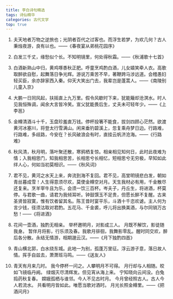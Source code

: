 ```yaml
---
title: 李白诗句精选
tags: 诗仙精华
categories: 古代文学
top: true
---
```


1. 夫天地者万物之逆旅也；光阴者百代之过客也。而浮生若梦，为欢几何？古人秉烛夜游，良有以也。——《春夜宴从弟桃花园序》



2. 白发三千丈，缘愁似个长。不知明镜里，何处得秋霜。——《秋浦歌十七首》



3. 白酒新熟山中归，黄鸡啄黍秋正肥。呼童烹鸡酌白酒，儿女嬉笑牵人衣。高歌取醉欲自慰，起舞落日争光辉。游说万乘苦不早，著鞭跨马涉远道。会稽愚妇轻买臣，余亦辞家西入秦。仰天大笑出门去，我辈岂是蓬蒿人。——《南陵别儿童入京》



4. 大鹏一日同风起，扶摇直上九万里。假令风歇时下来，犹能簸却沧溟水。时人见我恒殊调，闻余大言皆冷笑。宣父犹能畏后生，丈夫未可轻年少。——《上李邕》



5. 金樽清酒斗十千，玉盘珍羞直万钱。停杯投箸不能食，拔剑四顾心茫然。欲渡黄河冰塞川，将登太行雪满山。闲来垂钓碧溪上，忽复乘舟梦日边。行路难，行路难，多歧路，今安在？长风破浪会有时，直挂云帆济沧海。——《行路难》

<!-- more -->

6. 秋风清，秋月明，落叶聚还散，寒鸦栖复惊。相亲相见知何日，此时此夜难为情；入我相思门，知我相思苦，长相思兮长相忆，短相思兮无穷极，早知如此绊人心，何如当初莫相识。——《秋风词》



7. 君不见，黄河之水天上来，奔流到海不复回。君不见，高堂明镜悲白发，朝如青丝暮成雪！人生得意须尽欢，莫使金樽空对月。天生我材必有用，千金散尽还复来。烹羊宰牛且为乐，会须一饮三百杯。岑夫子，丹丘生，将进酒，杯莫停。与君歌一曲，请君为我倾耳听。钟鼓馔玉不足贵，但愿长醉不复醒。古来圣贤皆寂寞，惟有饮者留其名。陈王昔时宴平乐，斗酒十千恣欢谑。主人何为言少钱，径须沽取对君酌。五花马、千金裘，呼儿将出换美酒，与尔同销万古愁！——《将进酒》



8. 花间一壶酒，独酌无相亲。 举杯邀明月，对影成三人。 月既不解饮，影徒随我身。 暂伴月将影，行乐须及春。我歌月徘徊，我舞影零乱。醒时同交欢，醉后各分散。永结无情游，相期邈云汉。——《月下独酌四首》



9. 青山横北郭，白水绕东城。此地一为别，孤蓬万里征。浮云游子意，落日故人情。挥手自兹去，萧萧班马鸣。——《送友人》

<!-- more-->

10. 青天有月来几时。 我今停杯一问之。人攀明月不可得。 月行却与人相随。皎如飞镜临丹阙。 绿烟灭尽清辉发。但见宵从海上来。 宁知晓向云间没。白兔捣药秋复春。 嫦娥孤栖与谁邻。今人不见古时月。 今月曾经照古人。古人今人若流水。 共看明月皆如此。唯愿当歌对酒时。 月光长照金樽里。——《把酒问月》